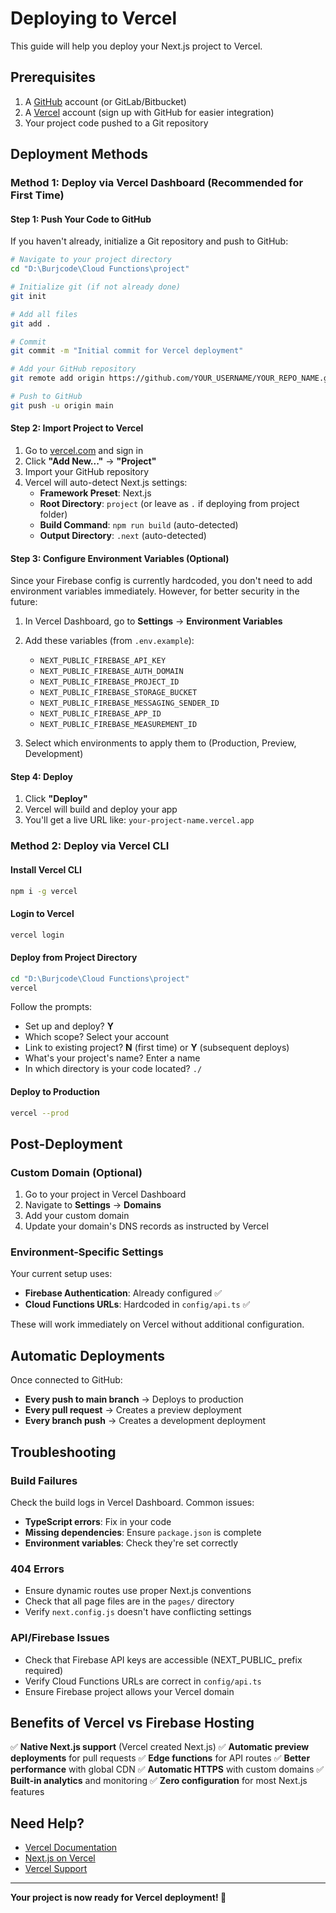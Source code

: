 # Deploying to Vercel

This guide will help you deploy your Next.js project to Vercel.

## Prerequisites

1. A [GitHub](https://github.com) account (or GitLab/Bitbucket)
2. A [Vercel](https://vercel.com) account (sign up with GitHub for easier integration)
3. Your project code pushed to a Git repository

## Deployment Methods

### Method 1: Deploy via Vercel Dashboard (Recommended for First Time)

#### Step 1: Push Your Code to GitHub

If you haven't already, initialize a Git repository and push to GitHub:

```bash
# Navigate to your project directory
cd "D:\Burjcode\Cloud Functions\project"

# Initialize git (if not already done)
git init

# Add all files
git add .

# Commit
git commit -m "Initial commit for Vercel deployment"

# Add your GitHub repository
git remote add origin https://github.com/YOUR_USERNAME/YOUR_REPO_NAME.git

# Push to GitHub
git push -u origin main
```

#### Step 2: Import Project to Vercel

1. Go to [vercel.com](https://vercel.com) and sign in
2. Click **"Add New..."** → **"Project"**
3. Import your GitHub repository
4. Vercel will auto-detect Next.js settings:
   - **Framework Preset**: Next.js
   - **Root Directory**: `project` (or leave as `.` if deploying from project folder)
   - **Build Command**: `npm run build` (auto-detected)
   - **Output Directory**: `.next` (auto-detected)

#### Step 3: Configure Environment Variables (Optional)

Since your Firebase config is currently hardcoded, you don't need to add environment variables immediately. However, for better security in the future:

1. In Vercel Dashboard, go to **Settings** → **Environment Variables**
2. Add these variables (from `.env.example`):
   - `NEXT_PUBLIC_FIREBASE_API_KEY`
   - `NEXT_PUBLIC_FIREBASE_AUTH_DOMAIN`
   - `NEXT_PUBLIC_FIREBASE_PROJECT_ID`
   - `NEXT_PUBLIC_FIREBASE_STORAGE_BUCKET`
   - `NEXT_PUBLIC_FIREBASE_MESSAGING_SENDER_ID`
   - `NEXT_PUBLIC_FIREBASE_APP_ID`
   - `NEXT_PUBLIC_FIREBASE_MEASUREMENT_ID`

3. Select which environments to apply them to (Production, Preview, Development)

#### Step 4: Deploy

1. Click **"Deploy"**
2. Vercel will build and deploy your app
3. You'll get a live URL like: `your-project-name.vercel.app`

### Method 2: Deploy via Vercel CLI

#### Install Vercel CLI

```bash
npm i -g vercel
```

#### Login to Vercel

```bash
vercel login
```

#### Deploy from Project Directory

```bash
cd "D:\Burjcode\Cloud Functions\project"
vercel
```

Follow the prompts:
- Set up and deploy? **Y**
- Which scope? Select your account
- Link to existing project? **N** (first time) or **Y** (subsequent deploys)
- What's your project's name? Enter a name
- In which directory is your code located? `./`

#### Deploy to Production

```bash
vercel --prod
```

## Post-Deployment

### Custom Domain (Optional)

1. Go to your project in Vercel Dashboard
2. Navigate to **Settings** → **Domains**
3. Add your custom domain
4. Update your domain's DNS records as instructed by Vercel

### Environment-Specific Settings

Your current setup uses:
- **Firebase Authentication**: Already configured ✅
- **Cloud Functions URLs**: Hardcoded in `config/api.ts` ✅

These will work immediately on Vercel without additional configuration.

## Automatic Deployments

Once connected to GitHub:
- **Every push to main branch** → Deploys to production
- **Every pull request** → Creates a preview deployment
- **Every branch push** → Creates a development deployment

## Troubleshooting

### Build Failures

Check the build logs in Vercel Dashboard. Common issues:
- **TypeScript errors**: Fix in your code
- **Missing dependencies**: Ensure `package.json` is complete
- **Environment variables**: Check they're set correctly

### 404 Errors

- Ensure dynamic routes use proper Next.js conventions
- Check that all page files are in the `pages/` directory
- Verify `next.config.js` doesn't have conflicting settings

### API/Firebase Issues

- Check that Firebase API keys are accessible (NEXT_PUBLIC_ prefix required)
- Verify Cloud Functions URLs are correct in `config/api.ts`
- Ensure Firebase project allows your Vercel domain

## Benefits of Vercel vs Firebase Hosting

✅ **Native Next.js support** (Vercel created Next.js)
✅ **Automatic preview deployments** for pull requests
✅ **Edge functions** for API routes
✅ **Better performance** with global CDN
✅ **Automatic HTTPS** with custom domains
✅ **Built-in analytics** and monitoring
✅ **Zero configuration** for most Next.js features

## Need Help?

- [Vercel Documentation](https://vercel.com/docs)
- [Next.js on Vercel](https://vercel.com/docs/frameworks/nextjs)
- [Vercel Support](https://vercel.com/support)

---

**Your project is now ready for Vercel deployment! 🚀**

